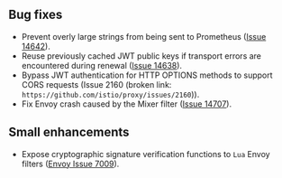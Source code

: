 ## Bug fixes

- Prevent overly large strings from being sent to Prometheus ([Issue 14642](https://github.com/istio/istio/issues/14642)).
- Reuse previously cached JWT public keys if transport errors are encountered during renewal ([Issue 14638](https://github.com/istio/istio/issues/14638)).
- Bypass JWT authentication for HTTP OPTIONS methods to support CORS requests (Issue 2160 (broken link: `https://github.com/istio/proxy/issues/2160`)).
- Fix Envoy crash caused by the Mixer filter ([Issue 14707](https://github.com/istio/istio/issues/14707)).

## Small enhancements

- Expose cryptographic signature verification functions to `Lua` Envoy filters ([Envoy Issue 7009](https://github.com/envoyproxy/envoy/issues/7009)).
